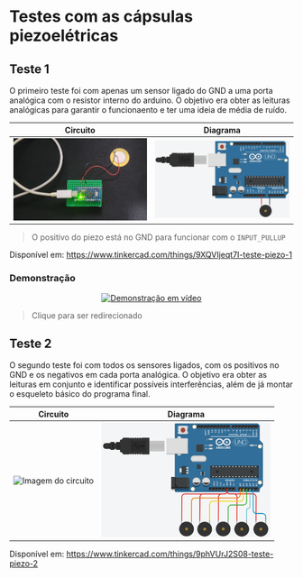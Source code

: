 # Testes com as cápsulas piezoelétricas
## Teste 1
O primeiro teste foi com apenas um sensor ligado do GND a uma porta analógica com o resistor interno do arduino. O objetivo era obter as leituras analógicas para garantir o funcionaento e ter uma ideia de média de ruído.


Circuito | Diagrama
---------|---------
<img src="./Piezo_1/Circuito.jpg" width="300" alt="Imagem do circuito"> | <img src="./Piezo_1/Diagrama.png" width="300" alt="Imagem do diagrama">
> O positivo do piezo está no GND para funcionar com o `INPUT_PULLUP`

Disponível em: https://www.tinkercad.com/things/9XQVIjeqt7I-teste-piezo-1

### Demonstração
<div align="center">
  <a href="https://www.youtube.com/watch?v=Ymzg5gdv8jQ"><img src="https://img.youtube.com/vi/Ymzg5gdv8jQ/0.jpg" alt="Demonstração em vídeo"></a>
</div>

> Clique para ser redirecionado


## Teste 2
O segundo teste foi com todos os sensores ligados, com os positivos no GND e os negativos em cada porta analógica. O objetivo era obter as leituras em conjunto e identificar possíveis interferências, além de já montar o esqueleto básico do programa final.

Circuito | Diagrama
---------|---------
<img src="./Piezo_2/Circuito.jpg" width="300" alt="Imagem do circuito"> | <img src="./Piezo_2/Diagrama.png" width="300" alt="Imagem do diagrama">

Disponível em: https://www.tinkercad.com/things/9phVUrJ2S08-teste-piezo-2